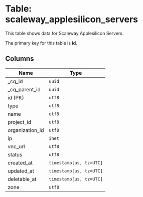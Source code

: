 # Table: scaleway_applesilicon_servers

This table shows data for Scaleway Applesilicon Servers.

The primary key for this table is **id**.

## Columns

| Name          | Type          |
| ------------- | ------------- |
|_cq_id|`uuid`|
|_cq_parent_id|`uuid`|
|id (PK)|`utf8`|
|type|`utf8`|
|name|`utf8`|
|project_id|`utf8`|
|organization_id|`utf8`|
|ip|`inet`|
|vnc_url|`utf8`|
|status|`utf8`|
|created_at|`timestamp[us, tz=UTC]`|
|updated_at|`timestamp[us, tz=UTC]`|
|deletable_at|`timestamp[us, tz=UTC]`|
|zone|`utf8`|